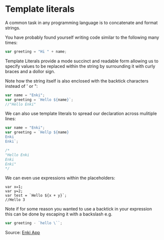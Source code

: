 # Template literals

A common task in any programming language is to concatenate and format strings. 

You have probably found yourself writing code similar to the following many times: 

```javascript
var greeting = "Hi " + name;
```

Template Literals provide a mode succinct and readable form allowing us to specify values to be replaced within the string by surrounding it with curly braces and a dollor sign.

Note how the string itself is also enclosed with the backtick characters instead of ' or ":

```javascript
var name = "Enki";
var greeting = `Hello ${name}`;
//"Hello Enki"
```

We can also use template literals to spread our declaration across mulitiple lines: 

```javascript 
var name = "Enki"; 
var greeting = `Hellp ${name}
Enki
Enki`; 

/*
"Hello Enki
Enki
Enki"
*/
```

We can even use expressions within the placeholders: 

```javacript
var x=1;
var y=2; 
var test = `Hello ${x + y}`;
//Hello 3
```

Note if for some reason you wanted to use a backtick in your expression this can be done by escaping it with a backslash e.g. 

```javascript 
var greeting - `hello \``;
```

Source: [Enki App](https://enki.com)
